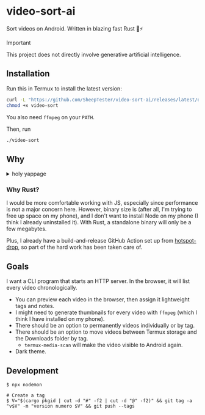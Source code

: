# video-sort-ai

Sort videos on Android. Written in blazing fast Rust 🦀⚡

> [!IMPORTANT]
> This project does not directly involve generative artificial intelligence.

## Installation

Run this in Termux to install the latest version:

```sh
curl -L "https://github.com/SheepTester/video-sort-ai/releases/latest/download/video-sort" > video-sort
chmod +x video-sort
```

You also need `ffmpeg` on your `PATH`.

Then, run

```sh
./video-sort
```

## Why

<details>
<summary>holy yappage</summary>

I have a Pixel 4a 5g, which has been grandfathered into having unlimited Google Photos storage with the "storage saver" option. This is great for photos, and Google Photos has a convenient button that deletes already backed up photos and videos.

However, I don't trust how it compresses videos---though tbh at this point my senile phone's video quality already looks crunchy---so I want to manually review the videos on my phone to see if I should upload them to another platform, like YouTube or TikTok, before they get compressed by Google Photos. This way, although the video ends up compressed anyways, I avoid double compression. But because I'm lazy, I don't want to review all the videos, so I can't click Google Photo's "free up space" button, so my phone runs out of storage.

The Google Photos app doesn't let you filter by both media type (e.g. video) and whether it's on device, but the Files app does show videos on device. The Files app is good enough tbh, but I find the UX to be suboptimal. For example, deleting a video just marks it as trashed, so you need to go through a separate step to delete it off my phone. The Files app does let you upload a video directly to YouTube, which my app can't offer.

Another issue is that as I'm sorting through videos, there are similar videos that I want to concatenate together on TikTok, which has a decent video editor. That takes effort, though, so I put it off. But it's difficult to make small groups of videos in the Files app I think.

blah blah blah

Another issue is that on TikTok, they use a custom video selector that has all videos together in one stream, most recent first. So I have to sort videos from most recent to earliest, which is fine I guess.

---

So basically, I have to use the Files app to see a stream of videos on device. It's decent, but also not.

- If I want to delete a file, trashing it doesn't immediately delete it, adding another step. And it's slow.
- Also oftentimes I don't want to delete a file right away, just mark it for deletion. Just in case I change my mind.
- I want to categorize the videos first before uploading/deleting them. Less context switching.

</details>

### Why Rust?

I would be more comfortable working with JS, especially since performance is not a major concern here. However, binary size is (after all, I'm trying to free up space on my phone), and I don't want to install Node on my phone (I think I already uninstalled it). With Rust, a standalone binary will only be a few megabytes.

Plus, I already have a build-and-release GitHub Action set up from [hotspot-drop](https://github.com/SheepTester/hotspot-drop), so part of the hard work has been taken care of.

## Goals

I want a CLI program that starts an HTTP server. In the browser, it will list every video chronologically.

- You can preview each video in the browser, then assign it lightweight tags and notes.
- I might need to generate thumbnails for every video with `ffmpeg` (which I think I have installed on my phone).
- There should be an option to permanently videos individually or by tag.
- There should be an option to move videos between Termux storage and the Downloads folder by tag.
  - `termux-media-scan` will make the video visible to Android again.
- Dark theme.

## Development

```shell
$ npx nodemon
```

```shell
# Create a tag
$ V="$(cargo pkgid | cut -d "#" -f2 | cut -d "@" -f2)" && git tag -a "v$V" -m "version numero $V" && git push --tags
```
